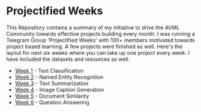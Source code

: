 # Projectified Weeks
This Repository contains a summary of my initiative to drive the AI/ML Community towards effective projects building every month.
I was running a Telegram Group 'Projectified Weeks' with 100+ members motivated towards project based learning. A few projects were finished as well. 
Here's the layout for next six weeks where you can take up one project every week. I have included the datasets and resources as well.

- [Week 1](https://github.com/ShambhaviCodes/Projectified-Weeks/blob/master/Week_1.md) - Text Classification
- [Week 2](https://github.com/ShambhaviCodes/Projectified-Weeks/blob/master/Week_2.md) - Named Entity Recognition
- [Week 3](https://github.com/ShambhaviCodes/Projectified-Weeks/blob/master/Week_3.md) - Text Summarization
- [Week 4](https://github.com/ShambhaviCodes/Projectified-Weeks/blob/master/Week_4.md) - Image Caption Generation
- [Week 5](https://github.com/ShambhaviCodes/Projectified-Weeks/blob/master/Week_5.md) - Document Similarity
- [Week 6](https://github.com/ShambhaviCodes/Projectified-Weeks/blob/master/Week_6.md) - Question Answering
